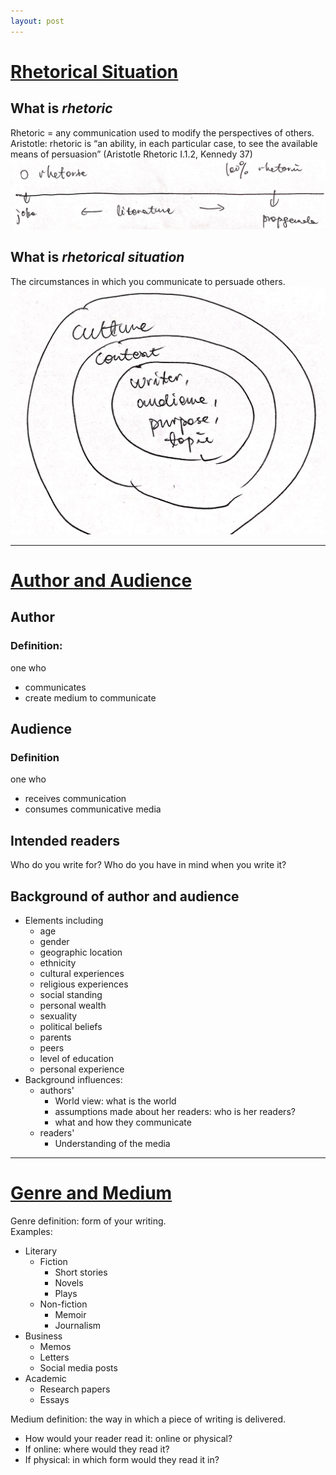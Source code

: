```yaml
---
layout: post
---
```


# [Rhetorical Situation](https://owl.purdue.edu/owl/general_writing/academic_writing/rhetorical_situation/index.html)
## What is _rhetoric_
Rhetoric = any communication used to modify the perspectives of others.  
Aristotle: rhetoric is “an ability, in each particular case, to see the available means of persuasion” (Aristotle Rhetoric I.1.2, Kennedy 37) 
![rhetorical axis](axis_of_rhetoric.jpg)

## What is _rhetorical situation_
The circumstances in which you communicate to persuade others.
![venn rhetorical situaion](rhetorical_venn_situation.png)

------
# [Author and Audience](https://owl.purdue.edu/owl/general_writing/academic_writing/rhetorical_situation/author_and_audience.html)
## Author
### Definition:
one who 
- communicates
- create medium to communicate

## Audience
### Definition
one who
- receives communication
- consumes communicative media

## Intended readers
Who do you write for? Who do you have in mind when you write it?

## Background of author and audience
- Elements including 
    * age
    * gender
    * geographic location
    * ethnicity
    * cultural experiences
    * religious experiences
    * social standing
    * personal wealth
    * sexuality
    * political beliefs
    * parents
    * peers
    * level of education
    * personal experience  
- Background influences:
    * authors'
        * World view: what is the world
        * assumptions made about her readers: who is her readers?
        * what and how they communicate
    * readers'
        * Understanding of the media

------
# [Genre and Medium](https://owl.purdue.edu/owl/subject_specific_writing/professional_technical_writing/business_writing_for_administrative_and_clerical_staff/genre_and_medium.html)
Genre definition: form of your writing.    
Examples:
- Literary
    * Fiction
        * Short stories
        * Novels
        * Plays
    * Non-fiction
       * Memoir
       * Journalism
- Business
    * Memos
    * Letters
    * Social media posts
- Academic
    * Research papers
    * Essays

Medium definition: the way in which a piece of writing is delivered.  
- How would your reader read it: online or physical?
- If online: where would they read it?
- If physical: in which form would they read it in?

